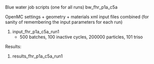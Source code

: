 Blue water job scripts (one for all runs)
bw_fhr_p1a_c5a

OpenMC settings + geometry + materials xml input files combined
(for sanity of remembering the input parameters for each run)
1) input_fhr_p1a_c5a_run1
    - 500 batches, 100 inactive cycles, 200000 particles, 101 triso

Results: 
1) results_fhr_p1a_c5a_run1

